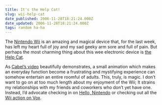 ```yaml
---
title: It's the Help Cat!
slug: wii-help-cat
date_published: 2006-11-28T18:21:24.000Z
date_updated: 2006-11-28T18:21:24.000Z
tags: random ha-ha
---
```


The [Nintendo Wii](http://www.amazon.com/exec/obidos/ASIN/B0009VXBAQ/2020-20) is an amazing and magical device that, for the last week, has left my heart full of joy and my sad geeky arm sore and full of pain. But perhaps the most charming thing about this wee electronic device is [the Help Cat](http://www.cabel.name/2006/11/tragedii.html).

As [Cabel’s video](http://www.cabel.name/files/2006/11/Wii%20Help%20Cat.mov) beautifully demonstrates, a small animation which makes an everyday function become a frustrating and mystifying experience can somehow entertain an entire roomful of adults. This, truly, is magic. I don’t want to go on at too much length about my enjoyment of the Wii; It strains my relationships with my friends and coworkers who don’t yet have one. Instead, I’d advocate checking in on [Hello, Nintendo](http://hello.typepad.com/hello_nintendo/) or checking out all the [Wii action on Vox](http://www.vox.com/explore/posts/tags/wii/).
